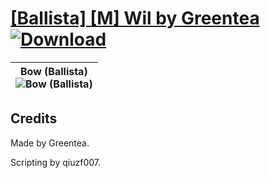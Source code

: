 # [\[Ballista\] \[M\] Wil by Greentea](https://github.com/Klokinator/FE-Repo/tree/main/Battle%20Animations/Infantry%20-%20(Bow)%20Snipers%20and%20Ballistae/%5BBallista%5D%20%5BM%5D%20Wil%20by%20Greentea) [![Download](https://img.shields.io/badge/Download--red?style=social&logo=github)](https://minhaskamal.github.io/DownGit/#/home?url=https://github.com/Klokinator/FE-Repo/tree/main/Battle%20Animations/Infantry%20-%20(Bow)%20Snipers%20and%20Ballistae/%5BBallista%5D%20%5BM%5D%20Wil%20by%20Greentea)

| <b>Bow (Ballista)</b><br/><img alt="Bow (Ballista)" src="https://raw.githubusercontent.com/Klokinator/FE-Repo/main/Battle%20Animations/Infantry%20-%20(Bow)%20Snipers%20and%20Ballistae/%5BBallista%5D%20%5BM%5D%20Wil%20by%20Greentea/5.%20Bow%20(Ballista)/Bow.gif"/> |
| :---: |

## Credits

Made by Greentea.

Scripting by qiuzf007.

